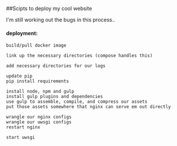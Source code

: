 ##Scipts to deploy my cool website

I'm still working out the bugs in this process..

#### deployment:
	build/pull docker image

	link up the necessary directories (compose handles this)

	add necessary directories for our logs

	update pip
	pip install requirements

	install node, npm and gulp
	install gulp plugins and dependencies
	use gulp to assemble, compile, and compress our assets
	put those assets somewhere that nginx can serve em out directly

	wrangle our nginx configs
	wrangle our uwsgi configs
	restart nginx

	start uwsgi
